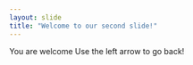 ```yaml
---
layout: slide
title: "Welcome to our second slide!"
---
```

You are welcome
Use the left arrow to go back!
